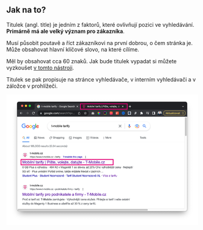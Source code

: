 ## Jak na to?

Titulek (angl. title) je jedním z faktorů, které ovlivňují pozici ve vyhledávání. **Primárně má ale velký význam pro zákazníka**.

Musí působit poutavě a říct zákazníkovi na první dobrou, o čem stránka je. Může obsahovat hlavní klíčové slovo, na které cílíme.

Měl by obsahovat cca 60 znaků. Jak bude titulek vypadat si můžete vyzkoušet <a href='https://mangools.com/free-seo-tools/serp-simulator' target='_blank'>v tomto nástroji</a>.

Titulek se pak propisuje na stránce vyhledávače, v interním vyhledávači a v záložce v prohlížeči.

![](/public/images/screenshot_title.png)

